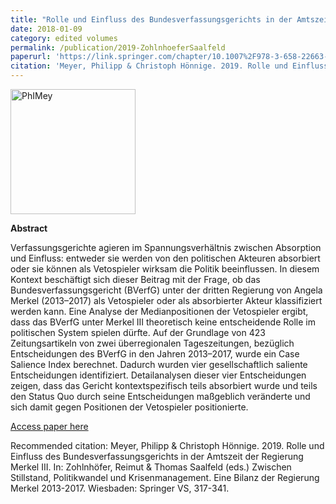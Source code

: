 ```yaml
---
title: "Rolle und Einfluss des Bundesverfassungsgerichts in der Amtszeit der Regierung Merkel III"
date: 2018-01-09
category: edited volumes
permalink: /publication/2019-ZohlnhoeferSaalfeld
paperurl: 'https://link.springer.com/chapter/10.1007%2F978-3-658-22663-3_13'
citation: 'Meyer, Philipp & Christoph Hönnige. 2019. Rolle und Einfluss des Bundesverfassungsgerichts in der Amtszeit der Regierung Merkel III. In: Zohlnhöfer, Reimut & Thomas Saalfeld (eds.) Zwischen Stillstand, Politikwandel und Krisenmanagement. Eine Bilanz der Regierung Merkel 2013-2017. Wiesbaden: Springer VS, 317-341.'
---
```


<img src="/files/PhilippMeyer.jpg" alt="PhIMey" width="200"/>


<p><b>Abstract</b><br>

Verfassungsgerichte agieren im Spannungsverhältnis zwischen Absorption und Einfluss: entweder sie werden von den politischen Akteuren absorbiert oder sie können als Vetospieler wirksam die Politik beeinflussen. In diesem Kontext beschäftigt sich dieser Beitrag mit der Frage, ob das Bundesverfassungsgericht (BVerfG) unter der dritten Regierung von Angela Merkel (2013–2017) als Vetospieler oder als absorbierter Akteur klassifiziert werden kann. Eine Analyse der Medianpositionen der Vetospieler ergibt, dass das BVerfG unter Merkel III theoretisch keine entscheidende Rolle im politischen System spielen dürfte. Auf der Grundlage von 423 Zeitungsartikeln von zwei überregionalen Tageszeitungen, bezüglich Entscheidungen des BVerfG in den Jahren 2013–2017, wurde ein Case Salience Index berechnet. Dadurch wurden vier gesellschaftlich saliente Entscheidungen identifiziert. Detailanalysen dieser vier Entscheidungen zeigen, dass das Gericht kontextspezifisch teils absorbiert wurde und teils den Status Quo durch seine Entscheidungen maßgeblich veränderte und sich damit gegen Positionen der Vetospieler positionierte.</p>

[Access paper here](https://link.springer.com/chapter/10.1007%2F978-3-658-22663-3_13)

Recommended citation: Meyer, Philipp & Christoph Hönnige. 2019. Rolle und Einfluss des Bundesverfassungsgerichts in der Amtszeit der Regierung Merkel III. In: Zohlnhöfer, Reimut & Thomas Saalfeld (eds.) Zwischen Stillstand, Politikwandel und Krisenmanagement. Eine Bilanz der Regierung Merkel 2013-2017. Wiesbaden: Springer VS, 317-341.

